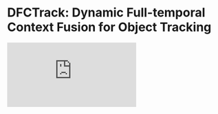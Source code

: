 # DFCTrack: Dynamic Full-temporal Context Fusion for Object Tracking
![image](https://github.com/ZZULI407407/image/blob/main/%E4%B8%BB%E5%9B%BE.pdf)
